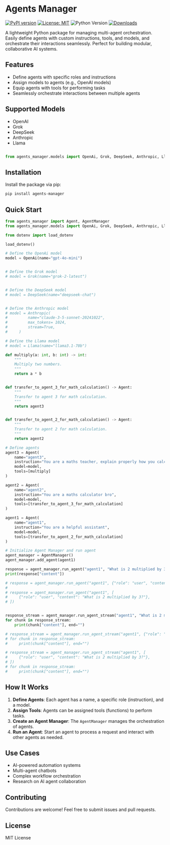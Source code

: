 # Agents Manager

[![PyPI version](https://badge.fury.io/py/agents-manager.svg)](https://badge.fury.io/py/agents-manager)
[![License: MIT](https://img.shields.io/badge/License-MIT-yellow.svg)](https://opensource.org/licenses/MIT)
![Python Version](https://img.shields.io/badge/python-3.7%2B-blue)
[![Downloads](https://img.shields.io/pypi/dm/agents-manager.svg)](https://pypi.org/project/agents-manager/)

A lightweight Python package for managing multi-agent orchestration. Easily define agents with custom instructions, tools, and models, and orchestrate their interactions seamlessly. Perfect for building modular, collaborative AI systems.

## Features

- Define agents with specific roles and instructions
- Assign models to agents (e.g., OpenAI models)
- Equip agents with tools for performing tasks
- Seamlessly orchestrate interactions between multiple agents

## Supported Models

- OpenAI
- Grok
- DeepSeek
- Anthropic
- Llama

```python

from agents_manager.models import OpenAi, Grok, DeepSeek, Anthropic, Llama

```

## Installation

Install the package via pip:

```sh
pip install agents-manager
```

## Quick Start

```python
from agents_manager import Agent, AgentManager
from agents_manager.models import OpenAi, Grok, DeepSeek, Anthropic, Llama

from dotenv import load_dotenv

load_dotenv()

# Define the OpenAi model
model = OpenAi(name="gpt-4o-mini")


# Define the Grok model
# model = Grok(name="grok-2-latest")


# Define the DeepSeek model
# model = DeepSeek(name="deepseek-chat")


# Define the Anthropic model
# model = Anthropic(
#         name="claude-3-5-sonnet-20241022",
#         max_tokens= 1024,
#         stream=True,
#     )

# Define the Llama model
# model = Llama(name="llama3.1-70b")

def multiply(a: int, b: int) -> int:
    """
    Multiply two numbers.
    """
    return a * b


def transfer_to_agent_3_for_math_calculation() -> Agent:
    """
    Transfer to agent 3 for math calculation.
    """
    return agent3


def transfer_to_agent_2_for_math_calculation() -> Agent:
    """
    Transfer to agent 2 for math calculation.
    """
    return agent2

# Define agents
agent3 = Agent(
    name="agent3",
    instruction="You are a maths teacher, explain properly how you calculated the answer.",
    model=model,
    tools=[multiply]
)

agent2 = Agent(
    name="agent2",
    instruction="You are a maths calculator bro",
    model=model,
    tools=[transfer_to_agent_3_for_math_calculation]
)

agent1 = Agent(
    name="agent1",
    instruction="You are a helpful assistant",
    model=model,
    tools=[transfer_to_agent_2_for_math_calculation]
)

# Initialize Agent Manager and run agent
agent_manager = AgentManager()
agent_manager.add_agent(agent1)

response = agent_manager.run_agent("agent1", "What is 2 multiplied by 3?")
print(response["content"])

# response = agent_manager.run_agent("agent1", {"role": "user", "content": "What is 2 multiplied by 3?"})
# 
# response = agent_manager.run_agent("agent1", [
#     {"role": "user", "content": "What is 2 multiplied by 3?"},
# ])


response_stream = agent_manager.run_agent_stream("agent1", "What is 2 multiplied by 3?")
for chunk in response_stream:
    print(chunk["content"], end="")

# response_stream = agent_manager.run_agent_stream("agent1", {"role": "user", "content": "What is 2 multiplied by 3?"})
# for chunk in response_stream:
#     print(chunk["content"], end="")

# response_stream = agent_manager.run_agent_stream("agent1", [
#     {"role": "user", "content": "What is 2 multiplied by 3?"},
# ])
# for chunk in response_stream:
#     print(chunk["content"], end="")

```

## How It Works

1. **Define Agents**: Each agent has a name, a specific role (instruction), and a model.
2. **Assign Tools**: Agents can be assigned tools (functions) to perform tasks.
3. **Create an Agent Manager**: The `AgentManager` manages the orchestration of agents.
4. **Run an Agent**: Start an agent to process a request and interact with other agents as needed.

## Use Cases

- AI-powered automation systems
- Multi-agent chatbots
- Complex workflow orchestration
- Research on AI agent collaboration

## Contributing

Contributions are welcome! Feel free to submit issues and pull requests.

## License

MIT License

